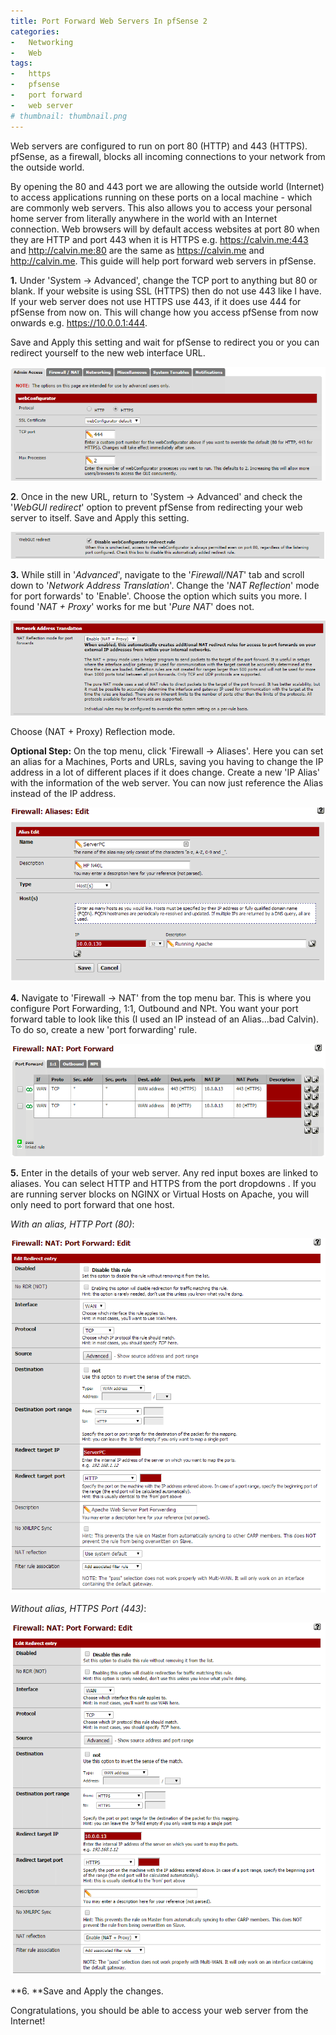 ```yaml
---
title: Port Forward Web Servers In pfSense 2
categories:
-   Networking
-   Web
tags:
-   https
-   pfsense
-   port forward
-   web server
# thumbnail: thumbnail.png
---
```


Web servers are configured to run on port 80 (HTTP) and 443 (HTTPS). pfSense, as a firewall, blocks all incoming connections to your network from the outside world.

<!-- more -->

By opening the 80 and 443 port we are allowing the outside world (Internet) to access applications running on these ports on a local machine - which are commonly web servers. This also allows you to access your personal home server from literally anywhere in the world with an Internet connection. Web browsers will by default access websites at port 80 when they are HTTP and port 443 when it is HTTPS e.g. https://calvin.me:443 and http://calvin.me:80 are the same as https://calvin.me and http://calvin.me. This guide will help port forward web servers in pfSense.


**1.** Under 'System -> Advanced', change the TCP port to anything but 80 or blank. If your website is using SSL (HTTPS) then do not use 443 like I have. If your web server does not use HTTPS use 443, if it does use 444 for pfSense from now on. This will change how you access pfSense from now onwards e.g. https://10.0.0.1:444.

Save and Apply this setting and wait for pfSense to redirect you or you can redirect yourself to the new web interface URL.

[![pfsense-port](1.png)](1.png)

**2**. Once in the new URL, return to 'System -> Advanced' and check the '_WebGUI redirect_' option to prevent pfSense from redirecting your web server to itself. Save and Apply this setting.

[![webgui-redirect](2.png)](2.png)

**3.** While still in '_Advanced_', navigate to the '_Firewall/NAT_' tab and scroll down to '_Network Address Translation_'. Change the '_NAT Reflection_' mode for port forwards' to 'Enable'. Choose the option which suits you more. I found '_NAT + Proxy_' works for me but '_Pure NAT_' does not.

[![Choose (NAT + Proxy) Reflection mode](41.png)](41.png)

Choose (NAT + Proxy) Reflection mode.

**Optional Step:** On the top menu, click 'Firewall -> Aliases'. Here you can set an alias for a Machines, Ports and URLs, saving you having to change the IP address in a lot of different places if it does change. Create a new 'IP Alias' with the information of the web server. You can now just reference the Alias instead of the IP address.

![port-forward-alias](22.png)

**4.** Navigate to 'Firewall -> NAT' from the top menu bar. This is where you configure Port Forwarding, 1:1, Outbound and NPt. You want your port forward table to look like this (I used an IP instead of an Alias...bad Calvin). To do so, create a new 'port forwarding' rule.

[![nat-rules](3.png)](3.png)

**5.** Enter in the details of your web server. Any red input boxes are linked to aliases. You can select HTTP and HTTPS from the port dropdowns . If you are running server blocks on NGINX or Virtual Hosts on Apache, you will only need to port forward that one host.

_With an alias, HTTP Port (80)_:

![port-forward-rules](36.png)

_Without alias, HTTPS Port (443)_:

![port-forward-80](4.png)

**6. **Save and Apply the changes.

Congratulations, you should be able to access your web server from the Internet!
